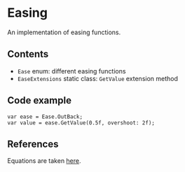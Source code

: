﻿# Easing

An implementation of easing functions.

## Contents

- `Ease` enum: different easing functions
- `EaseExtensions` static class: `GetValue` extension method

## Code example

```
var ease = Ease.OutBack;
var value = ease.GetValue(0.5f, overshoot: 2f);
```

## References

Equations are taken [here](https://easings.net/).
